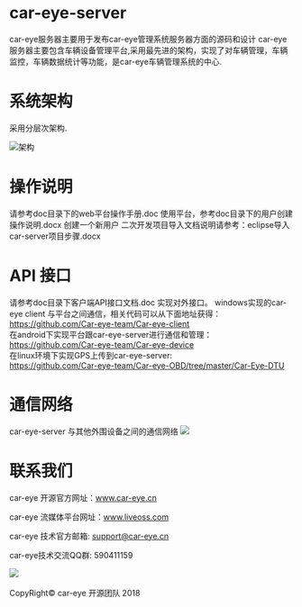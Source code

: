 # car-eye-server
car-eye服务器主要用于发布car-eye管理系统服务器方面的源码和设计
car-eye 服务器主要包含车辆设备管理平台,采用最先进的架构，实现了对车辆管理，车辆监控，车辆数据统计等功能，是car-eye车辆管理系统的中心.

# 系统架构
采用分层次架构.

![架构](https://github.com/Car-eye-team/Car-eye-server/blob/master/car-server/doc/%E7%B3%BB%E7%BB%9F%E6%9E%B6%E6%9E%84.png)

# 操作说明
请参考doc目录下的web平台操作手册.doc 使用平台，参考doc目录下的用户创建操作说明.docx 创建一个新用户
二次开发项目导入文档说明请参考：eclipse导入car-server项目步骤.docx


# API 接口
请参考doc目录下客户端API接口文档.doc 实现对外接口。
windows实现的car-eye client 与平台之间通信，相关代码可以从下面地址获得：    
https://github.com/Car-eye-team/Car-eye-client    
在android下实现平台跟car-eye-server进行通信和管理：    
https://github.com/Car-eye-team/Car-eye-device    
在linux环境下实现GPS上传到car-eye-server:    
https://github.com/Car-eye-team/Car-eye-OBD/tree/master/Car-Eye-DTU


# 通信网络

car-eye-server 与其他外围设备之间的通信网络
![](https://github.com/Car-eye-team/Car-eye-server/blob/master/car-server/doc/%E8%BD%A6%E8%BE%86%E7%AE%A1%E7%90%86%E5%B9%B3%E5%8F%B0.jpg)


# 联系我们

car-eye 开源官方网址：www.car-eye.cn    

car-eye 流媒体平台网址：www.liveoss.com  

car-eye 技术官方邮箱: support@car-eye.cn

car-eye技术交流QQ群: 590411159        

![](https://github.com/Car-eye-team/Car-eye-server/blob/master/car-server/doc/QQ.jpg)  


CopyRight©  car-eye 开源团队 2018











